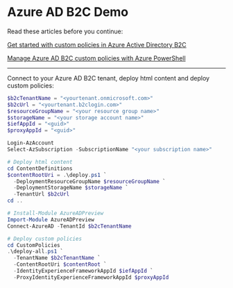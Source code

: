 # Azure AD B2C Demo

Read these articles before you continue:

[Get started with custom policies in Azure Active Directory B2C](https://docs.microsoft.com/en-us/azure/active-directory-b2c/custom-policy-get-started)

[Manage Azure AD B2C custom policies with Azure PowerShell](https://docs.microsoft.com/en-us/azure/active-directory-b2c/manage-custom-policies-powershell)

---

Connect to your Azure AD B2C tenant, deploy html content and deploy custom policies:

```powershell
$b2cTenantName = "<yourtenant.onmicrosoft.com>"
$b2cUrl = "<yourtenant.b2clogin.com>"
$resourceGroupName = "<your resource group name>"
$storageName = "<your storage account name>"
$iefAppId = "<guid>"
$proxyAppId = "<guid>"

Login-AzAccount
Select-AzSubscription -SubscriptionName "<your subscription name>"

# Deploy html content
cd ContentDefinitions
$contentRootUri = .\deploy.ps1 `
  -DeploymentResourceGroupName $resourceGroupName `
  -DeploymentStorageName $storageName `
  -TenantUrl $b2cUrl
cd ..

# Install-Module AzureADPreview
Import-Module AzureADPreview
Connect-AzureAD -TenantId $b2cTenantName

# Deploy custom policies
cd CustomPolicies
.\deploy-all.ps1 `
  -TenantName $b2cTenantName `
  -ContentRootUri $contentRoot `
  -IdentityExperienceFrameworkAppId $iefAppId `
  -ProxyIdentityExperienceFrameworkAppId $proxyAppId
```
